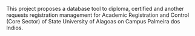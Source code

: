 This project proposes a database tool to diploma, certified and another requests registration management for Academic Registration and Control (Core Sector) of State University of Alagoas on Campus Palmeira dos Indios.